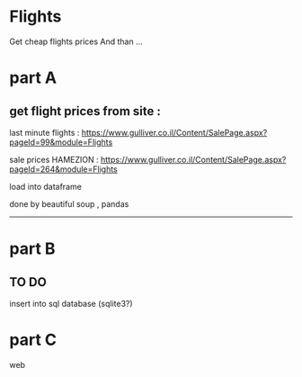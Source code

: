 # Flights

Get cheap flights prices And than ...

# part A 
## get flight prices from site :

last minute flights : https://www.gulliver.co.il/Content/SalePage.aspx?pageId=99&module=Flights

sale prices HAMEZION : https://www.gulliver.co.il/Content/SalePage.aspx?pageId=264&module=Flights

load into dataframe 

done by beautiful soup , pandas 

---------
# part B 
## TO DO

insert into sql database (sqlite3?)

# part C 
web 



